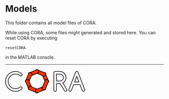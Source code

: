 # Models

This folder contains all model files of CORA.

While using CORA, some files might generated and stored here.
You can reset CORA by executing

    resetCORA

in the MATLAB console.


<hr style="height: 1px;">

<img src="../app/images/coraLogo_readme.svg"/>